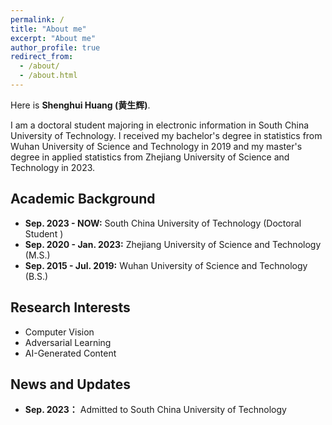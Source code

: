 ```yaml
---
permalink: /
title: "About me"
excerpt: "About me"
author_profile: true
redirect_from: 
  - /about/
  - /about.html
---
```


Here is **Shenghui Huang (黄生辉)**.

I am a doctoral student majoring in electronic information in South China University of Technology. I received my bachelor's degree in statistics from Wuhan University of Science and Technology in 2019 and my master's degree in applied statistics from Zhejiang University of Science and Technology in 2023.

## Academic Background
- **Sep. 2023 - NOW:** South China University of Technology (Doctoral Student )
- **Sep. 2020 - Jan. 2023:** Zhejiang University of Science and Technology (M.S.)
- **Sep. 2015 - Jul. 2019:** Wuhan University of Science and Technology (B.S.)

## Research Interests

- Computer Vision
- Adversarial Learning
- AI-Generated Content

## News and Updates


- **Sep. 2023：** Admitted to South China University of Technology

